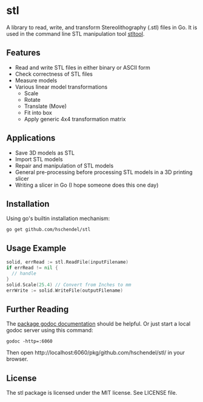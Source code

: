 stl
===

A library to read, write, and transform Stereolithography (.stl) files in Go.
It is used in the command line STL manipulation tool [stltool](https://github.com/hschendel/stltool).

Features
--------

* Read and write STL files in either binary or ASCII form
* Check correctness of STL files
* Measure models
* Various linear model transformations
  * Scale
  * Rotate
  * Translate (Move)
  * Fit into box
  * Apply generic 4x4 transformation matrix

Applications
------------

* Save 3D models as STL
* Import STL models
* Repair and manipulation of STL models
* General pre-processing before processing STL models in a 3D printing slicer
* Writing a slicer in Go (I hope someone does this one day)

Installation
------------

Using go's builtin installation mechanism:

    go get github.com/hschendel/stl

Usage Example
-------------

```go
solid, errRead := stl.ReadFile(inputFilename)
if errRead != nil {
  // handle
}
solid.Scale(25.4) // Convert from Inches to mm
errWrite := solid.WriteFile(outputFilename)
```

Further Reading
---------------

The [package godoc documentation](https://godoc.org/github.com/hschendel/stl)
should be helpful. Or just start a local godoc
server using this command:

    godoc -http=:6060

Then open http://localhost:6060/pkg/github.com/hschendel/stl/ in your browser.

License
-------

The stl package is licensed under the MIT license. See LICENSE file.

